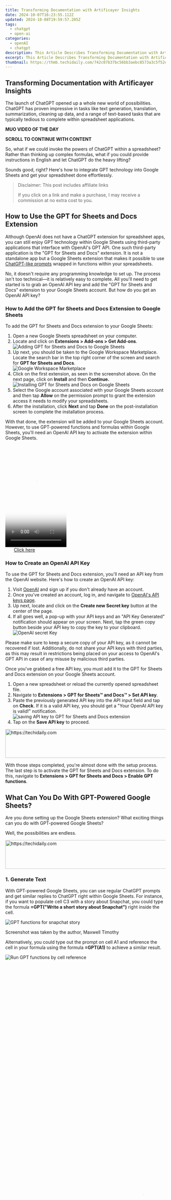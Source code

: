```yaml
---
title: Transforming Documentation with Artificayer Insights
date: 2024-10-07T16:23:55.112Z
updated: 2024-10-08T19:59:57.205Z
tags:
  - chatgpt
  - open-ai
categories:
  - openAI
  - chatgpt
description: This Article Describes Transforming Documentation with Artificayer Insights
excerpt: This Article Describes Transforming Documentation with Artificayer Insights
thumbnail: https://thmb.techidaily.com/742c07b37bc56bb3aebc8573a3c5f52e5aeacf6ca1da2ad6fefe640eb56756a6.jpg
---
```


## Transforming Documentation with Artificayer Insights

 The launch of ChatGPT opened up a whole new world of possibilities. ChatGPT has proven impressive in tasks like text generation, translation, summarization, cleaning up data, and a range of text-based tasks that are typically tedious to complete within spreadsheet applications.

**MUO VIDEO OF THE DAY**

**SCROLL TO CONTINUE WITH CONTENT**

 So, what if we could invoke the powers of ChatGPT within a spreadsheet? Rather than thinking up complex formulas, what if you could provide instructions in English and let ChatGPT do the heavy lifting?

 Sounds good, right? Here's how to integrate GPT technology into Google Sheets and get your spreadsheet done effortlessly.

>  Disclaimer: This post includes affiliate links
>
>  If you click on a link and make a purchase, I may receive a commission at no extra cost to you.
>

## How to Use the GPT for Sheets and Docs Extension

 Although OpenAI does not have a ChatGPT extension for spreadsheet apps, you can still enjoy GPT technology within Google Sheets using third-party applications that interface with OpenAI's GPT API. One such third-party application is the "GPT for Sheets and Docs" extension. It is not a standalone app but a Google Sheets extension that makes it possible to use [ChatGPT-like prompts](https://www.makeuseof.com/write-effective-chatgpt-prompts-for-ai-answers/) wrapped in functions within your spreadsheets.

 No, it doesn't require any programming knowledge to set up. The process isn't too technical—it is relatively easy to complete. All you'll need to get started is to grab an OpenAI API key and add the "GPT for Sheets and Docs" extension to your Google Sheets account. But how do you get an OpenAI API key?

### How to Add the GPT for Sheets and Docs Extension to Google Sheets

 To add the GPT for Sheets and Docs extension to your Google Sheets:

1. Open a new Google Sheets spreadsheet on your computer.
2. Locate and click on **Extensions > Add-ons > Get Add-ons**.  
![Adding GPT for Sheets and Docs to Google Sheets](https://static1.makeuseofimages.com/wordpress/wp-content/uploads/2023/03/adding-gpt-for-sheets-and-docs-to-google-sheets.jpg)
3. Up next, you should be taken to the Google Workspace Marketplace. Locate the search bar in the top right corner of the screen and search for **GPT for Sheets and Docs**.  
![Google Workspace Marketplace](https://static1.makeuseofimages.com/wordpress/wp-content/uploads/2023/03/google-workspace-marketplace.jpg)
4. Click on the first extension, as seen in the screenshot above. On the next page, click on **Install** and then **Continue.**  
![Installing GPT for Sheets and Docs on Google Sheets](https://static1.makeuseofimages.com/wordpress/wp-content/uploads/2023/03/installing-gpt-for-sheets-and-docs-on-google-sheets.jpg)
5. Select the Google account associated with your Google Sheets account and then tap **Allow** on the permission prompt to grant the extension access it needs to modify your spreadsheets.
6. After the installation, click **Next** and tap **Done** on the post-installation screen to complete the installation process.

 With that done, the extension will be added to your Google Sheets account. However, to use GPT-powered functions and formulas within Google Sheets, you'll need an OpenAI API key to activate the extension within Google Sheets.

<!-- affiliate ads begin -->
<span id="1630055">
					<video width="192" height="320" style="cursor:pointer"
           poster="//a.impactradius-go.com/display-clicktoplayimage/1630055.png"
           onclick="if(!this.playClicked){this.play();this.setAttribute('controls',true);this.playClicked=true;}">
	   <source src="//a.impactradius-go.com/display-ad/18460-1630055">
	   <img src="//a.impactradius-go.com/display-clicktoplayimage/1630055.png" style="border: none; height: 100%; width: 100%; object-fit: contain">
	</video>
	<div style="width:120px;text-align:center"><a href="javascript:window.open(decodeURIComponent('https%3A%2F%2Fcaperobbin.sjv.io%2Fc%2F5597632%2F1630055%2F18460'), '_blank');void(0);">Click here</a></div>
</span>
<img height="0" width="0" src="https://imp.pxf.io/i/5597632/1630055/18460" style="position:absolute;visibility:hidden;" border="0" />
<!-- affiliate ads end -->

### How to Create an OpenAI API Key

 To use the GPT for Sheets and Docs extension, you'll need an API key from the OpenAI website. Here's how to create an OpenAI API key:

1. Visit [OpenAI](https://openai.com) and sign up if you don't already have an account.
2. Once you've created an account, log in, and navigate to [OpenAI's API keys page](http://beta.openai.com/account/api-keys).
3. Up next, locate and click on the **Create new Secret key** button at the center of the page.
4. If all goes well, a pop-up with your API keys and an "API Key Generated" notification should appear on your screen. Next, tap the green copy button beside your API key to copy the key to your clipboard.  
![OpenAI secret Key](https://static1.makeuseofimages.com/wordpress/wp-content/uploads/2023/03/openai-secret-key.jpg)

 Please make sure to keep a secure copy of your API key, as it cannot be recovered if lost. Additionally, do not share your API keys with third parties, as this may result in restrictions being placed on your access to OpenAI's GPT API in case of any misuse by malicious third parties.

 Once you've grabbed a free API key, you must add it to the GPT for Sheets and Docs extension on your Google Sheets account.

1. Open a new spreadsheet or reload the currently opened spreadsheet file.
2. Navigate to **Extensions > GPT for Sheets™ and Docs™ > Set API key**.
3. Paste the previously generated API key into the API input field and tap on **Check**. If it is a valid API key, you should get a "Your OpenAI API key is valid!" notification.  
![saving API key to GPT for Sheets and Docs extension](https://static1.makeuseofimages.com/wordpress/wp-content/uploads/2023/03/saving-api-key-to-gpt-for-sheets-and-docs-extension.jpg)
4. Tap on the **Save API key** to proceed.

<!-- affiliate ads begin -->
<a href="https://appsumo.8odi.net/c/5597632/2151883/7443" target="_top" id="2151883">
  <img src="//a.impactradius-go.com/display-ad/7443-2151883" border="0" alt="https://techidaily.com" width="728" height="90"/>
</a>
<img height="0" width="0" src="https://appsumo.8odi.net/i/5597632/2151883/7443" style="position:absolute;visibility:hidden;" border="0" />
<!-- affiliate ads end -->

 With those steps completed, you're almost done with the setup process. The last step is to activate the GPT for Sheets and Docs extension. To do this, navigate to **Extensions > GPT for Sheets and Docs > Enable GPT functions**​​​​​​.

## What Can You Do With GPT-Powered Google Sheets?

 Are you done setting up the Google Sheets extension? What exciting things can you do with GPT-powered Google Sheets?

 Well, the possibilities are endless.

<!-- affiliate ads begin -->
<a href="https://aidotcom.pxf.io/c/5597632/2129043/19576" target="_top" id="2129043">
  <img src="//a.impactradius-go.com/display-ad/19576-2129043" border="0" alt="https://techidaily.com" width="728" height="90"/>
</a>
<img height="0" width="0" src="https://aidotcom.pxf.io/i/5597632/2129043/19576" style="position:absolute;visibility:hidden;" border="0" />
<!-- affiliate ads end -->

### 1\. Generate Text

 With GPT-powered Google Sheets, you can use regular ChatGPT prompts and get similar replies to ChatGPT right within Google Sheets. For instance, if you want to populate cell C3 with a story about Snapchat, you could type the formula **\=GPT("Write a short story about Snapchat")** right inside the cell.

![GPT functions for snapchat story](https://static1.makeuseofimages.com/wordpress/wp-content/uploads/2023/03/gpt-functions-for-snapchat-story.jpg)

Screenshot was taken by the author, Maxwell Timothy

 Alternatively, you could type out the prompt on cell A1 and reference the cell in your formula using the formula **\=GPT(A1)** to achieve a similar result.

![Run GPT functions by cell reference](https://static1.makeuseofimages.com/wordpress/wp-content/uploads/2023/03/run-gpt-functions-by-cell-reference.jpg)

<!-- affiliate ads begin -->
<span id="2135471">
					<video width="864" height="1536" style="cursor:pointer"
           poster="//a.impactradius-go.com/display-clicktoplayimage/2135471.png"
           onclick="if(!this.playClicked){this.play();this.setAttribute('controls',true);this.playClicked=true;}">
	   <source src="//a.impactradius-go.com/display-ad/18498-2135471">
	   <img src="//a.impactradius-go.com/display-clicktoplayimage/2135471.png" style="border: none; height: 100%; width: 100%; object-fit: contain">
	</video>
	<div style="width:540px;text-align:center"><a href="javascript:window.open(decodeURIComponent('https%3A%2F%2Funicoeye.pxf.io%2Fc%2F5597632%2F2135471%2F18498'), '_blank');void(0);">Click here</a></div>
</span>
<img height="0" width="0" src="https://imp.pxf.io/i/5597632/2135471/18498" style="position:absolute;visibility:hidden;" border="0" />
<!-- affiliate ads end -->

 Of course, we are dealing with a spreadsheet, so you probably need your results to span multiple cells. To do that, you can use the **\=GPT\_LIST** function. An example could be **\=GPT\_LIST("write five creative taglines for an ice-cream shop")** or **\=GPT\_LIST(A1)**.

![multi-cell response in GPT for sheets](https://static1.makeuseofimages.com/wordpress/wp-content/uploads/2023/03/multi-cell-response-in-gpt-for-sheets.jpg)

### 2\. Translate Text

 With the GPT for Sheets and Docs extension, you can use [ChatGPT translation prompts](https://www.makeuseof.com/how-to-translate-with-chatgpt/) within Google Sheets. You can achieve this using the **GPT\_TRANSLATE** function or wrapping a typical ChatGPT translation prompt around the base GPT function. This could be in the form of **\=GPT(" translate 'Bonjour' to English ")** or **GPT\_TRANSLATE(\[text\_to\_translate\], \[target\_language\], \[source\_language\])**.

![translating with GPT on Sheets](https://static1.makeuseofimages.com/wordpress/wp-content/uploads/2023/03/translating-with-gpt-on-sheets.jpg)

<!-- affiliate ads begin -->
<a href="https://imp.i110150.net/c/5597632/798165/11305" target="_top" id="798165">
  <img src="//a.impactradius-go.com/display-ad/11305-798165" border="0" alt="https://techidaily.com" width="728" height="90"/>
</a>
<img height="0" width="0" src="https://imp.i110150.net/i/5597632/798165/11305" style="position:absolute;visibility:hidden;" border="0" />
<!-- affiliate ads end -->

### 3\. Summarize Text

 To summarize text, you can either wrap a summarization prompt with the base =GPT function or use the **\=GPT\_SUMMARIZE** function. For instance, **\=GPT\_SUMMARIZE(C44)** will summarize the content of cell C44 into the active cell.

<!-- affiliate ads begin -->
<a href="https://appsumo.8odi.net/c/5597632/2151854/7443" target="_top" id="2151854">
  <img src="//a.impactradius-go.com/display-ad/7443-2151854" border="0" alt="https://techidaily.com" width="600" height="90"/>
</a>
<img height="0" width="0" src="https://appsumo.8odi.net/i/5597632/2151854/7443" style="position:absolute;visibility:hidden;" border="0" />
<!-- affiliate ads end -->

### 4\. Classify Text

 GPT for Sheets and Docs's **\=GPT\_CLASSIFY** addsclassification and labeling functionality to Google Sheets. There are a lot of use cases for this function. Say, you have a list containing fruit names, female names, male names, animal names, and names of currencies; you can use the function to label each item automatically. You can also use it to perform sentiment analysis on a list of sentences.

 For instance, **\=GPT\_CLASSIFY(D6,E4)** will use the category labels provided in cell E4 to classify the content of cell D6\. In the example below, we used the red-colored text in cell E4 to label cells D6 to D8\.

![GPT_CLASSIFY in GPT for sheets](https://static1.makeuseofimages.com/wordpress/wp-content/uploads/2023/05/gpt_classify-in-gpt-for-sheets.jpg)

<!-- affiliate ads begin -->
<a href="https://aligracehair.sjv.io/c/5597632/1885999/19272" target="_top" id="1885999">
  <img src="//a.impactradius-go.com/display-ad/19272-1885999" border="0" alt="https://techidaily.com" width="300" height="90"/>
</a>
<img height="0" width="0" src="https://aligracehair.sjv.io/i/5597632/1885999/19272" style="position:absolute;visibility:hidden;" border="0" />
<!-- affiliate ads end -->

<!-- affiliate ads begin -->
<a href="https://aligracehair.sjv.io/c/5597632/1934258/19272" target="_top" id="1934258">
  <img src="//a.impactradius-go.com/display-ad/19272-1934258" border="0" alt="https://techidaily.com" width="728" height="90"/>
</a>
<img height="0" width="0" src="https://aligracehair.sjv.io/i/5597632/1934258/19272" style="position:absolute;visibility:hidden;" border="0" />
<!-- affiliate ads end -->

### 5\. Generate Data Tables

 Spreadsheets and tables go together like peas and carrots. The **\=GPT\_TABLE** function makes it incredibly easy to create tables in Google Sheets. Think of any data table you need, and just ask the function to create it--that's it. So, say, you need a table of some of the best Korean TV shows, their theme, and IMDB rating. This is a dataset that would be time-consuming to put together.

 However, **\=GPT\_TABLE** can produce the table in 3 seconds. You'd have to do something like **\=GPT\_TABLE**(**"20 of the best Korean TV shows, their IMDB rating and three words to describe their theme")**. We ran the function, and here's what we got.

![GPT_TABLE function in GPT for sheets](https://static1.makeuseofimages.com/wordpress/wp-content/uploads/2023/05/gpt_table-function-in-gpt-for-sheets.jpg)

### 6\. Copy Text Formatting

 When working on a spreadsheet, some formatting is a bit too loosely defined or arbitrary for Google Sheets to replicate. For cases like this, the **\=GPT\_FILL** can be a lifesaver. To use the function, demonstrate a few examples of what you need to be done and invoke the **\=GPT\_FILL** to copy the formatting. Below is a video that demonstrates how to use the function.

### 7\. Extract Data

 If you are working with a lot of mixed-up data or text, you can extract certain data types into assigned cells using the **\=GPT\_EXTRACT** function. For instance, you could paste a CSV file in cell B23 and use **\=GPT\_EXTRACT(B48, C48)** to extract email addresses from the CSV text to the current cell. In the function, the C48 references a cell that contains the data type to extract, in this case, email addresses.

![Data Extraction using GPT functions](https://static1.makeuseofimages.com/wordpress/wp-content/uploads/2023/03/data-extraction-using-gpt-functions.jpg)

## Boost Your Productivity With ChatGPT Prompts in Google Sheets

 If you are a fan of ChatGPT and Google Sheets, you'll find GPT for Sheets and Docs a useful addition to your productivity tools. With it, you can do the things you'd typically do with ChatGPT in your spreadsheets.

 There's no fixed list of what you can achieve with GPT for Sheets. What you do with it all boils down to how imaginative you can be with prompting and using the built-in GPT functions.

**SCROLL TO CONTINUE WITH CONTENT**

 So, what if we could invoke the powers of ChatGPT within a spreadsheet? Rather than thinking up complex formulas, what if you could provide instructions in English and let ChatGPT do the heavy lifting?

 Sounds good, right? Here's how to integrate GPT technology into Google Sheets and get your spreadsheet done effortlessly.

<ins class="adsbygoogle"
     style="display:block"
     data-ad-format="autorelaxed"
     data-ad-client="ca-pub-7571918770474297"
     data-ad-slot="1223367746"></ins>

<ins class="adsbygoogle"
     style="display:block"
     data-ad-client="ca-pub-7571918770474297"
     data-ad-slot="8358498916"
     data-ad-format="auto"
     data-full-width-responsive="true"></ins>

<span class="atpl-alsoreadstyle">Also read:</span>
<div><ul>
<li><a href="https://instagram-videos.techidaily.com/new-in-2024-speedy-instagram-content-mobile-and-online-solutions/"><u>[New] In 2024, Speedy Instagram Content Mobile & Online Solutions</u></a></li>
<li><a href="https://article-files.techidaily.com/new-navigating-through-the-excellent-5-virtual-title-experts-for-2024/"><u>[New] Navigating Through the Excellent 5 Virtual Title Experts for 2024</u></a></li>
<li><a href="https://screen-activity-recording.techidaily.com/updated-2024-approved-unshackle-your-gaming-experience-with-diverse-capture-tools/"><u>[Updated] 2024 Approved Unshackle Your Gaming Experience with Diverse Capture Tools</u></a></li>
<li><a href="https://facebook-video-content.techidaily.com/cutting-edge-tech-mastering-dslr-macpc-for-social-media-broadcasts/"><u>Cutting Edge Tech Mastering DSLR, Mac/PC for Social Media Broadcasts</u></a></li>
<li><a href="https://tech-savvy.techidaily.com/ethical-concerns-with-ai-derived-windows-11-codes/"><u>Ethical Concerns with AI-Derived Windows 11 Codes</u></a></li>
<li><a href="https://tech-savvy.techidaily.com/from-brainstorm-to-broadcast-chatgpts-script-guidebook/"><u>From Brainstorm to Broadcast: ChatGPT's Script Guidebook</u></a></li>
<li><a href="https://tech-savvy.techidaily.com/redefining-home-management-ai-driven-by-gpts-touch/"><u>Redefining Home Management: AI-Driven by GPT's Touch</u></a></li>
<li><a href="https://some-guidance.techidaily.com/solutions-for-resolving-finder-isnt-syncing-issues-in-macos-catalina-and-monterey/"><u>Solutions for Resolving 'Finder Isn't Syncing' Issues in macOS Catalina and Monterey</u></a></li>
<li><a href="https://tech-savvy.techidaily.com/unveiling-7-key-ai-enhancements-you-can-use/"><u>Unveiling 7 Key AI Enhancements You Can Use</u></a></li>
<li><a href="https://audio-editing.techidaily.com/updated-the-ultimate-guide-to-musical-matchmaking-top-tunes-for-dynamic-montage-videos/"><u>Updated The Ultimate Guide to Musical Matchmaking Top Tunes for Dynamic Montage Videos</u></a></li>
<li><a href="https://tech-savvy.techidaily.com/virtual-vulnerability-cybercriminals-romance-strategies/"><u>Virtual Vulnerability: Cybercriminals' Romance Strategies</u></a></li>
</ul></div>

